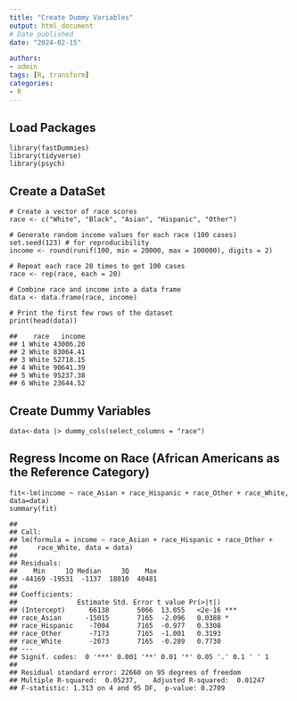 ```yaml
---
title: "Create Dummy Variables"
output: html_document
# Date published
date: "2024-02-15"

authors: 
- admin
tags: [R, transform]
categories: 
- R
---
```


## Load Packages

    library(fastDummies)
    library(tidyverse)
    library(psych)

## Create a DataSet

    # Create a vector of race scores
    race <- c("White", "Black", "Asian", "Hispanic", "Other")

    # Generate random income values for each race (100 cases)
    set.seed(123) # for reproducibility
    income <- round(runif(100, min = 20000, max = 100000), digits = 2)

    # Repeat each race 20 times to get 100 cases
    race <- rep(race, each = 20)

    # Combine race and income into a data frame
    data <- data.frame(race, income)

    # Print the first few rows of the dataset
    print(head(data))

    ##    race   income
    ## 1 White 43006.20
    ## 2 White 83064.41
    ## 3 White 52718.15
    ## 4 White 90641.39
    ## 5 White 95237.38
    ## 6 White 23644.52

## Create Dummy Variables

    data<-data |> dummy_cols(select_columns = "race")

## Regress Income on Race (African Americans as the Reference Category)

    fit<-lm(income ~ race_Asian + race_Hispanic + race_Other + race_White, data=data)
    summary(fit)

    ## 
    ## Call:
    ## lm(formula = income ~ race_Asian + race_Hispanic + race_Other + 
    ##     race_White, data = data)
    ## 
    ## Residuals:
    ##    Min     1Q Median     3Q    Max 
    ## -44169 -19531  -1137  18010  40481 
    ## 
    ## Coefficients:
    ##               Estimate Std. Error t value Pr(>|t|)    
    ## (Intercept)      66138       5066  13.055   <2e-16 ***
    ## race_Asian      -15015       7165  -2.096   0.0388 *  
    ## race_Hispanic    -7004       7165  -0.977   0.3308    
    ## race_Other       -7173       7165  -1.001   0.3193    
    ## race_White       -2073       7165  -0.289   0.7730    
    ## ---
    ## Signif. codes:  0 '***' 0.001 '**' 0.01 '*' 0.05 '.' 0.1 ' ' 1
    ## 
    ## Residual standard error: 22660 on 95 degrees of freedom
    ## Multiple R-squared:  0.05237,    Adjusted R-squared:  0.01247 
    ## F-statistic: 1.313 on 4 and 95 DF,  p-value: 0.2709
